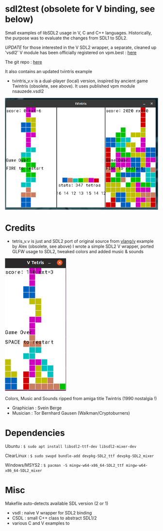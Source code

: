 # sdl2test (obsolete for V binding, see below)
Small examples of libSDL2 usage in V, C and C++ languages.
Historically, the purpose was to evaluate the changes from SDL1 to SDL2.

*UPDATE* for those interested in the V SDL2 wrapper, a separate, cleaned up 'vsdl2' V module has been officially registered on vpm.best : <a href='https://vpm.best/mod/nsauzede.vsdl2'>here</a>

The git repo : <a href='https://github.com/nsauzede/vsdl2'>here</a>

It also contains an updated tvintris example

- tvintris_v.v is a dual-player (local) version, inspired by ancient game Twintris (obsolete, see above). It uses published vpm module nsauzede.vsdl2

<img src='https://github.com/nsauzede/sdl2test/blob/master/tvintris.png'>

# Credits
- tetris_v.v is just and SDL2 port of original source from <a href='https://github.com/vlang/v'>vlang/v</a> example by Alex (obsolete, see above)
I wrote a simple SDL2 V wrapper, ported GLFW usage to SDL2, tweaked colors and added music & sounds

<img src='https://github.com/nsauzede/sdl2test/raw/master/tetris_v.png'>

Colors, Music and Sounds ripped from amiga title Twintris (1990 nostalgia !)
- Graphician : Svein Berge
- Musician : Tor Bernhard Gausen (Walkman/Cryptoburners)

# Dependencies
Ubuntu :
`$ sudo apt install libsdl2-ttf-dev libsdl2-mixer-dev`

ClearLinux :
`$ sudo swupd bundle-add devpkg-SDL2_ttf devpkg-SDL2_mixer`

Windows/MSYS2 :
`$ pacman -S mingw-w64-x86_64-SDL2_ttf mingw-w64-x86_64-SDL2_mixer`


# Misc
Makefile auto-detects available SDL version (2 or 1)

- vsdl : naive V wrapper for SDL2 binding
- CSDL : small C++ class to abstract SDL1/2
- various C and V examples to
